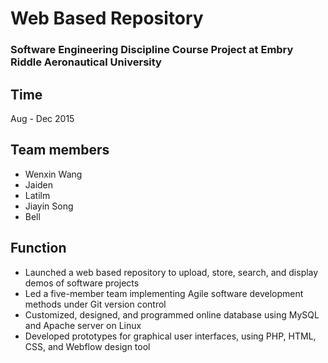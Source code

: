 # Web Based Repository 
### Software Engineering Discipline Course Project at Embry Riddle Aeronautical University
## Time
Aug - Dec 2015
## Team members
* Wenxin Wang
* Jaiden
* Latilm
* Jiayin Song
* Bell
## Function
* Launched a web based repository to upload, store, search, and display demos of software projects
*	Led a five-member team implementing Agile software development methods under Git version control
*	Customized, designed, and programmed online database using MySQL and Apache server on Linux
*	Developed prototypes for graphical user interfaces, using PHP, HTML, CSS, and Webflow design tool

